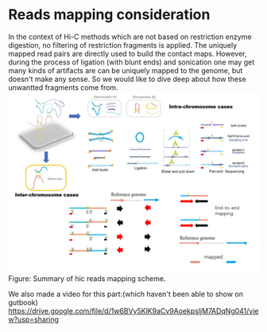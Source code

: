 # Reads mapping consideration
In the context of Hi-C methods which are not based on restriction enzyme digestion, no filtering of restriction fragments is applied. The uniquely mapped read pairs are directly used to build the contact maps. However, during the process of ligation (with blunt ends) and sonication one may get many kinds of artifacts are can be uniquely mapped to the genome, but doesn't make any sense. So we would like to dive deep about how these unwantted fragments come from. <br>
![](/assets/Overall.jpg)
Figure: Summary of hic reads mapping scheme.


We also made a video for this part:(which haven't been able to show on gutbook)
https://drive.google.com/file/d/1w6BVy5KlK9aCv9AoekpsljM7ADqNg041/view?usp=sharing 